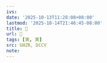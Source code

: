 ```yaml
---
ivs:
date: '2025-10-13T11:28:08+08:00'
lastmod: '2025-10-14T21:46:45-08:00'
title: 󰛦
url: 󰛦
tags: [寅, 寅]
src: GHZR, DCCV
note:
---
```


